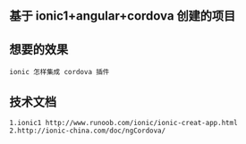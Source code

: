 ## 基于 ionic1+angular+cordova 创建的项目
## 想要的效果 
	ionic 怎样集成 cordova 插件

## 技术文档	
	1.ionic1 http://www.runoob.com/ionic/ionic-creat-app.html
	2.http://ionic-china.com/doc/ngCordova/
